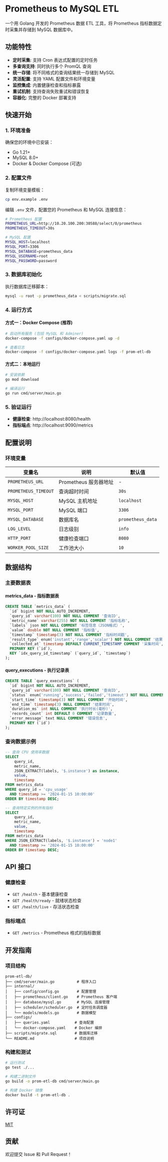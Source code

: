 # Prometheus to MySQL ETL

一个用 Golang 开发的 Prometheus 数据 ETL 工具，将 Prometheus 指标数据定时采集并存储到 MySQL 数据库中。

## 功能特性

- **定时采集**: 支持 Cron 表达式配置的定时任务
- **多查询支持**: 同时执行多个 PromQL 查询
- **统一存储**: 将不同格式的查询结果统一存储到 MySQL
- **灵活配置**: 支持 YAML 配置文件和环境变量
- **监控集成**: 内置健康检查和指标暴露
- **重试机制**: 支持查询失败重试和错误恢复
- **容器化**: 完整的 Docker 部署支持

## 快速开始

### 1. 环境准备

确保您的环境中已安装：

- Go 1.21+
- MySQL 8.0+
- Docker & Docker Compose (可选)

### 2. 配置文件

复制环境变量模板：

```bash
cp env.example .env
```

编辑 `.env` 文件，配置您的 Prometheus 和 MySQL 连接信息：

```bash
# Prometheus 配置
PROMETHEUS_URL=http://10.20.100.200:30588/select/0/prometheus
PROMETHEUS_TIMEOUT=30s

# MySQL 配置
MYSQL_HOST=localhost
MYSQL_PORT=3306
MYSQL_DATABASE=prometheus_data
MYSQL_USERNAME=root
MYSQL_PASSWORD=password
```

### 3. 数据库初始化

执行数据库迁移脚本：

```bash
mysql -u root -p prometheus_data < scripts/migrate.sql
```

### 4. 运行方式

#### 方式一：Docker Compose (推荐)

```bash
# 启动所有服务 (包括 MySQL 和 Adminer)
docker-compose -f configs/docker-compose.yaml up -d

# 查看日志
docker-compose -f configs/docker-compose.yaml logs -f prom-etl-db
```

#### 方式二：本地运行

```bash
# 安装依赖
go mod download

# 编译运行
go run cmd/server/main.go
```

### 5. 验证运行

- **健康检查**: http://localhost:8080/health
- **指标端点**: http://localhost:9090/metrics

## 配置说明

### 环境变量

| 变量名               | 说明                  | 默认值            |
| -------------------- | --------------------- | ----------------- |
| `PROMETHEUS_URL`     | Prometheus 服务器地址 | -                 |
| `PROMETHEUS_TIMEOUT` | 查询超时时间          | `30s`             |
| `MYSQL_HOST`         | MySQL 主机地址        | `localhost`       |
| `MYSQL_PORT`         | MySQL 端口            | `3306`            |
| `MYSQL_DATABASE`     | 数据库名              | `prometheus_data` |
| `LOG_LEVEL`          | 日志级别              | `info`            |
| `HTTP_PORT`          | 健康检查端口          | `8080`            |
| `WORKER_POOL_SIZE`   | 工作池大小            | `10`              |

## 数据结构

### 主要数据表

#### metrics_data - 指标数据表

```sql
CREATE TABLE `metrics_data` (
  `id` bigint NOT NULL AUTO_INCREMENT,
  `query_id` varchar(100) NOT NULL COMMENT '查询ID',
  `metric_name` varchar(255) NOT NULL COMMENT '指标名称',
  `labels` json NOT NULL COMMENT '标签信息（JSON格式）',
  `value` double NOT NULL COMMENT '指标值',
  `timestamp` timestamp(3) NOT NULL COMMENT '指标时间戳',
  `result_type` enum('instant','range','scalar') NOT NULL COMMENT '结果类型',
  `collected_at` timestamp DEFAULT CURRENT_TIMESTAMP COMMENT '采集时间',
  PRIMARY KEY (`id`),
  KEY `idx_query_id_timestamp` (`query_id`, `timestamp`)
);
```

#### query_executions - 执行记录表

```sql
CREATE TABLE `query_executions` (
  `id` bigint NOT NULL AUTO_INCREMENT,
  `query_id` varchar(100) NOT NULL COMMENT '查询ID',
  `status` enum('running','success','failed','timeout') NOT NULL COMMENT '执行状态',
  `start_time` timestamp(3) NOT NULL COMMENT '开始时间',
  `end_time` timestamp(3) NULL COMMENT '结束时间',
  `duration_ms` int NULL COMMENT '执行时长(毫秒)',
  `records_count` int DEFAULT 0 COMMENT '记录数量',
  `error_message` text NULL COMMENT '错误信息',
  PRIMARY KEY (`id`)
);
```

### 查询数据示例

```sql
-- 查询 CPU 使用率数据
SELECT
    query_id,
    metric_name,
    JSON_EXTRACT(labels, '$.instance') as instance,
    value,
    timestamp
FROM metrics_data
WHERE query_id = 'cpu_usage'
  AND timestamp >= '2024-01-15 10:00:00'
ORDER BY timestamp DESC;

-- 查询特定实例的所有指标
SELECT
    query_id,
    metric_name,
    value,
    timestamp
FROM metrics_data
WHERE JSON_EXTRACT(labels, '$.instance') = 'node1'
  AND timestamp >= '2024-01-15 10:00:00'
ORDER BY timestamp DESC;
```

## API 接口

### 健康检查

- `GET /health` - 基本健康检查
- `GET /health/ready` - 就绪状态检查
- `GET /health/live` - 存活状态检查

### 指标端点

- `GET /metrics` - Prometheus 格式的指标数据

## 开发指南

### 项目结构

```
prom-etl-db/
├── cmd/server/main.go          # 程序入口
├── internal/
│   ├── config/config.go        # 配置管理
│   ├── prometheus/client.go    # Prometheus 客户端
│   ├── database/mysql.go       # MySQL 连接管理
│   ├── scheduler/scheduler.go  # 定时任务调度器
│   └── models/models.go        # 数据模型
├── configs/
│   ├── queries.yaml           # 查询配置
│   └── docker-compose.yaml    # Docker 编排
├── scripts/migrate.sql        # 数据库迁移
└── README.md                  # 项目说明
```

### 构建和测试

```bash
# 运行测试
go test ./...

# 构建二进制文件
go build -o prom-etl-db cmd/server/main.go

# 构建 Docker 镜像
docker build -t prom-etl-db .
```

## 许可证

[MIT](LICENSE)

## 贡献

欢迎提交 Issue 和 Pull Request！
